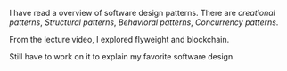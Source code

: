 I have read a overview of software design patterns. There are _creational patterns_, _Structural patterns_, _Behavioral patterns_, _Concurrency patterns_.

From the lecture video, I explored flyweight and blockchain. 

Still have to work on it to explain my favorite software design.